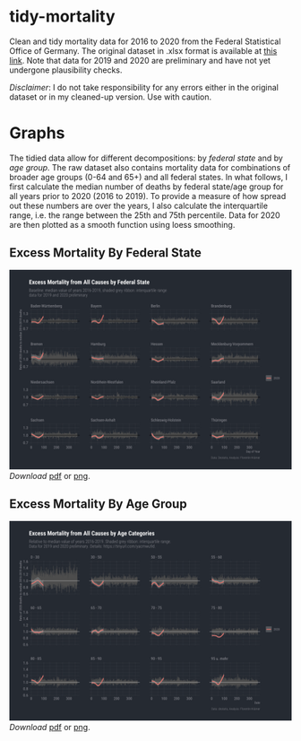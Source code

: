 # tidy-mortality
Clean and tidy mortality data for 2016 to 2020 from the Federal Statistical Office of Germany. The original dataset in .xlsx format is available at [this link](https://www.destatis.de/DE/Themen/Gesellschaft-Umwelt/Bevoelkerung/Sterbefaelle-Lebenserwartung/Tabellen/sonderauswertung-sterbefaelle.html?nn=209016). Note that data for 2019 and 2020 are preliminary and have not yet undergone plausibility checks.

*Disclaimer*: I do not take responsibility for any errors either in the original dataset or in my cleaned-up version. Use with caution.

# Graphs

The tidied data allow for different decompositions: by *federal state* and by *age group*. The raw dataset also contains mortality data for combinations of broader age groups (0-64 and 65+) and all federal states. In what follows, I first calculate the median number of deaths by federal state/age group for all years prior to 2020 (2016 to 2019). To provide a measure of how spread out these numbers are over the years, I also calculate the interquartile range, i.e. the range between the 25th and 75th percentile. Data for 2020 are then plotted as a smooth function using loess smoothing.

## Excess Mortality By Federal State

![Excess Mortality by Federal State Relative to Median of 2016 to 2019](https://github.com/florentinkraemer/tidy-mortality/blob/master/graphs/excess_mortality_state_median.png)
*Download* [pdf](https://github.com/florentinkraemer/tidy-mortality/blob/master/graphs/excess_mortality_state_median.pdf) or [png](https://github.com/florentinkraemer/tidy-mortality/blob/master/graphs/excess_mortality_state_median.png).

## Excess Mortality By Age Group

![Excess Mortality by Age Group Relative to Median of 2016 to 2019](https://github.com/florentinkraemer/tidy-mortality/blob/master/graphs/excess_mortality_age_median.png)
*Download* [pdf](https://github.com/florentinkraemer/tidy-mortality/blob/master/graphs/excess_mortality_age_median.pdf) or [png](https://github.com/florentinkraemer/tidy-mortality/blob/master/graphs/excess_mortality_age_median.png).



